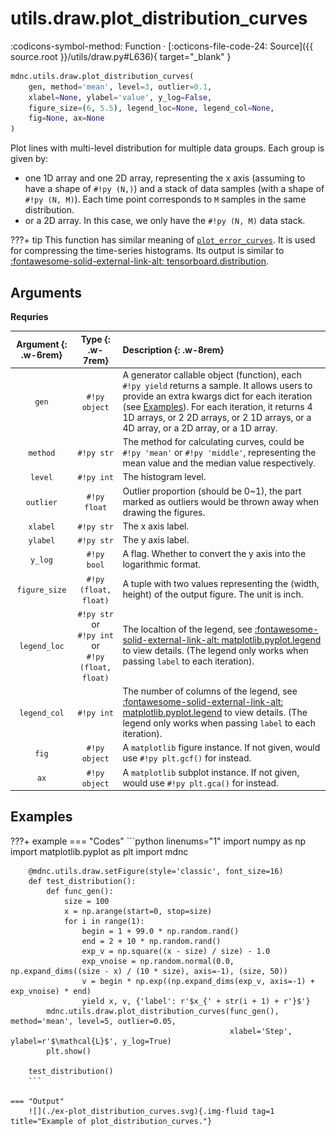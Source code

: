 # utils.draw.plot_distribution_curves

:codicons-symbol-method: Function · [:octicons-file-code-24: Source]({{ source.root }}/utils/draw.py#L636){ target="_blank" }

```python
mdnc.utils.draw.plot_distribution_curves(
    gen, method='mean', level=3, outlier=0.1,
    xlabel=None, ylabel='value', y_log=False,
    figure_size=(6, 5.5), legend_loc=None, legend_col=None,
    fig=None, ax=None
)
```

Plot lines with multi-level distribution for multiple data groups. Each group is given by:

* one 1D array and one 2D array, representing the x axis (assuming to have a shape of `#!py (N,)`) and a stack of data samples (with a shape of `#!py (N, M)`). Each time point corresponds to `M` samples in the same distribution.
* or a 2D array. In this case, we only have the `#!py (N, M)` data stack.

???+ tip
    This function has similar meaning of [`plot_error_curves`](../plot_error_curves). It is used for compressing the time-series histograms. Its output is similar to [:fontawesome-solid-external-link-alt: tensorboard.distribution][edward-tensorboard].

## Arguments

**Requries**

| Argument {: .w-6rem} | Type {: .w-7rem} | Description {: .w-8rem} |
| :------: | :-----: | :---------- |
| `gen` | `#!py object` | A generator callable object (function), each `#!py yield` returns a sample. It allows users to provide an extra kwargs dict for each iteration (see [Examples](#examples)). For each iteration, it returns 4 1D arrays, or 2 2D arrays, or 2 1D arrays, or a 4D array, or a 2D array, or a 1D array. |
| `method` | `#!py str`  | The method for calculating curves, could be `#!py 'mean'` or `#!py 'middle'`, representing the mean value and the median value respectively. |
| `level` | `#!py int`  | The histogram level. |
| `outlier` | `#!py float`  | Outlier proportion (should be 0\~1), the part marked as outliers would be thrown away when drawing the figures. |
| `xlabel` | `#!py str`  | The x axis label. |
| `ylabel` | `#!py str`  | The y axis label. |
| `y_log` | `#!py bool`  | A flag. Whether to convert the y axis into the logarithmic format. |
| `figure_size` | `#!py (float, float)`  | A tuple with two values representing the (width, height) of the output figure. The unit is inch. |
| `legend_loc` | `#!py str` or<br>`#!py int` or<br>`#!py (float, float)` | The localtion of the legend, see [:fontawesome-solid-external-link-alt: matplotlib.pyplot.legend][mpl-legend] to view details. (The legend only works when passing `label` to each iteration). |
| `legend_col` | `#!py int` | The number of columns of the legend, see [:fontawesome-solid-external-link-alt: matplotlib.pyplot.legend][mpl-legend] to view details. (The legend only works when passing `label` to each iteration). |
| `fig` | `#!py object` | A `matplotlib` figure instance. If not given, would use `#!py plt.gcf()` for instead. |
| `ax`  | `#!py object` | A `matplotlib` subplot instance. If not given, would use `#!py plt.gca()` for instead. |

## Examples

???+ example
    === "Codes"
        ```python linenums="1"
        import numpy as np
        import matplotlib.pyplot as plt
        import mdnc

        @mdnc.utils.draw.setFigure(style='classic', font_size=16)
        def test_distribution():
            def func_gen():
                size = 100
                x = np.arange(start=0, stop=size)
                for i in range(1):
                    begin = 1 + 99.0 * np.random.rand()
                    end = 2 + 10 * np.random.rand()
                    exp_v = np.square((x - size) / size) - 1.0
                    exp_vnoise = np.random.normal(0.0, np.expand_dims((size - x) / (10 * size), axis=-1), (size, 50))
                    v = begin * np.exp((np.expand_dims(exp_v, axis=-1) + exp_vnoise) * end)
                    yield x, v, {'label': r'$x_{' + str(i + 1) + r'}$'}
            mdnc.utils.draw.plot_distribution_curves(func_gen(), method='mean', level=5, outlier=0.05,
                                                     xlabel='Step', ylabel=r'$\mathcal{L}$', y_log=True)
            plt.show()

        test_distribution()
        ```

    === "Output"
        ![](./ex-plot_distribution_curves.svg){.img-fluid tag=1 title="Example of plot_distribution_curves."}

[mpl-legend]:https://matplotlib.org/stable/api/_as_gen/matplotlib.pyplot.legend.html "matplotlib.pyplot.legend"
[edward-tensorboard]:http://edwardlib.org/tutorials/tensorboard "Tensorboard tutorials"